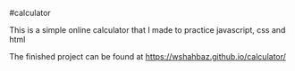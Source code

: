 #calculator

This is a simple online calculator that I made to practice javascript, css and html

The finished project can be found at https://wshahbaz.github.io/calculator/
